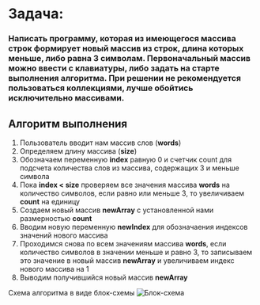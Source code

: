 # Задача:
### Написать программу, которая из имеющегося массива строк формирует новый массив из строк, длина которых меньше, либо равна 3 символам. Первоначальный массив можно ввести с клавиатуры, либо задать на старте выполнения алгоритма. При решении не рекомендуется пользоваться коллекциями, лучше обойтись исключительно массивами.

## Алгоритм выполнения

1.  Пользователь вводит нам массив слов (**words**)
2. Определяем длину массива (**size**)
3. Обозначаем переменную **index** равную 0  и счетчик  count для подсчета количества слов из массива,  содержащих 3 и меньше символа
4. Пока **index < size** проверяем все значения массива **words** на количество символов, если равно или меньше 3, то увеличиваем **count** на единицу
5. Создаем новый массив **newArray** с установленной нами размерностью **count**
6. Вводим новую переменную **newIndex** для обозначаения индексов  значений нового массива
7. Проходимся снова по всем значениям массива **words**, если количество символов в значении меньше и равно 3, то записываем это значение в новый массив **newArray** и увеличиваем индекс нового массива на 1
8. Выводим получившийся новый массив **newArray**

Схема алгоритма в виде блок-схемы ![Блок-схема](C:\Users\Админ\Documents\EDUCATION\GEEKBRAINS\PREPAIRING\summarizing_project\introduction_summarizing_project\algorithm_massive.jpg)